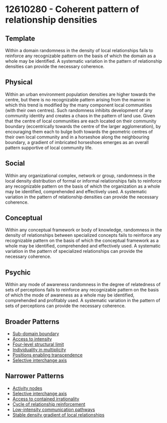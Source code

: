 # 12610280 - Coherent pattern of relationship densities

## Template

Within a domain randomness in the density of local relationships fails to reinforce any recognizable pattern on the basis of which the domain as a whole may be identified. A systematic variation in the pattern of relationship densities can provide the necessary coherence.

## Physical

Within an urban environment population densities are higher towards the centre, but there is no recognizable pattern arising from the manner in which this trend is modified by the many component local communities (with their own centres). Such randomness inhibits development of any community identity and creates a chaos in the pattern of land use. Given that the centre of local communities are each located on their community boundary (eccentrically towards the centre of the larger agglomeration), by encouraging them each to bulge both towards the geometric centres of their own local community and in a horseshoe along the neighbouring boundary, a gradient of imbricated horseshoes emerges as an overall pattern supportive of local community life.

## Social

Within any organizational complex, network or group, randomness in the local density distribution of formal or informal relationships fails to reinforce any recognizable pattern on the basis of which the organization as a whole may be identified, comprehended and effectively used. A systematic variation in the pattern of relationship densities can provide the necessary coherence.

## Conceptual

Within any conceptual framework or body of knowledge, randomness in the density of relationships between specialized concepts fails to reinforce any recognizable pattern on the basis of which the conceptual framework as a whole may be identified, comprehended and effectively used. A systematic variation in the pattern of specialized relationships can provide the necessary coherence.

## Psychic

Within any mode of awareness randomness in the degree of relatedness of sets of perceptions fails to reinforce any recognizable pattern on the basis of which the mode of awareness as a whole may be identified, comprehended and profitably used. A systematic variation in the pattern of sets of perceptions can provide the necessary coherence.

## Broader Patterns

- [Sub-domain boundary](12610130)
- [Access to intensity](12610100)
- [Four-level structural limit](12610210)
- [Individuality in multiplicity](12610120)
- [Positions enabling transcendence](12610240)
- [Selective interchange axis](12610320)

## Narrower Patterns

- [Activity nodes](12610300)
- [Selective interchange axis](12610320)
- [Access to contained irrationality](12610710)
- [Cycle of relationship reinforcement](12610310)
- [Low-intensity communication pathways](12610590)
- [Stable density gradient of local relationships](12610290)
